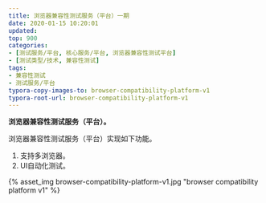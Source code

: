 ```yaml
---
title: 浏览器兼容性测试服务（平台）一期
date: 2020-01-15 10:20:01
updated: 
top: 900
categories: 
- [测试服务/平台, 核心服务/平台, 浏览器兼容性测试平台]
- [测试类型/技术, 兼容性测试]
tags:
- 兼容性测试
- 测试服务/平台
typora-copy-images-to: browser-compatibility-platform-v1
typora-root-url: browser-compatibility-platform-v1
---
```


**浏览器兼容性测试服务（平台）。**

浏览器兼容性测试服务（平台）实现如下功能。
1. 支持多浏览器。
2. UI自动化测试。


{% asset_img browser-compatibility-platform-v1.jpg "browser compatibility platform v1" %}